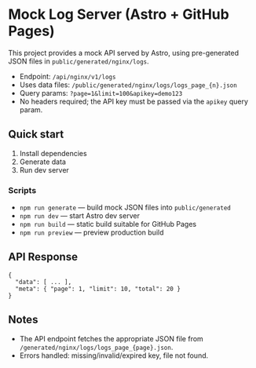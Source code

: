 # Mock Log Server (Astro + GitHub Pages)

This project provides a mock API served by Astro, using pre-generated JSON files in `public/generated/nginx/logs`.

- Endpoint: `/api/nginx/v1/logs`
- Uses data files: `/public/generated/nginx/logs/logs_page_{n}.json`
- Query params: `?page=1&limit=100&apikey=demo123`
- No headers required; the API key must be passed via the `apikey` query param.

## Quick start

1. Install dependencies
2. Generate data
3. Run dev server

### Scripts
- `npm run generate` — build mock JSON files into `public/generated`
- `npm run dev` — start Astro dev server
- `npm run build` — static build suitable for GitHub Pages
- `npm run preview` — preview production build

## API Response
```
{
  "data": [ ... ],
  "meta": { "page": 1, "limit": 10, "total": 20 }
}
```

## Notes
- The API endpoint fetches the appropriate JSON file from `/generated/nginx/logs/logs_page_{page}.json`.
- Errors handled: missing/invalid/expired key, file not found.
